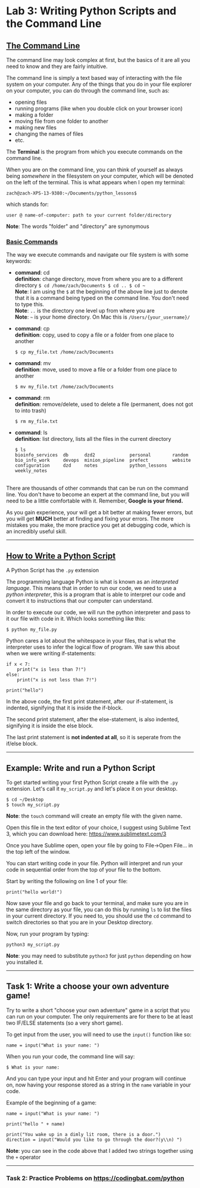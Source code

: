 # Lab 3: Writing Python Scripts and the Command Line

## <u> The Command Line </u>

The command line may look complex at first, but the basics of it are all you need to know and they are fairly intuitive.

The command line is simply a text based way of interacting with the file system on your computer. Any of the things that you do in your file explorer on your computer, you can do through the command line, such as:

- opening files
- running programs (like when you double click on your browser icon)
- making a folder
- moving file from one folder to another
- making new files
- changing the names of files
- etc.

The **Terminal** is the program from which you execute commands on the command line.

When you are on the command line, you can think of yourself as always being _somewhere_ in the filesystem on your computer, which will be denoted on the left of the terminal. This is what appears when I open my terminal:

```
zach@zach-XPS-13-9380:~/Documents/python_lessons$
```

which stands for:

```
user @ name-of-computer: path to your current folder/directory
```

**Note**: The words "folder" and "directory" are synonymous

### <u> Basic Commands </u>

The way we execute commands and navigate our file system is with some keywords:

- **command**: cd \
   **definition**: change directory, move from where you are to a different directory
  `$ cd /home/zach/Documents $ cd .. $ cd ~`
  \
  **Note**: I am using the `$` at the beginning of the above line just to denote that it is a command being typed on the command line. You don't need to type this. \
  **Note**: `..` is the directory one level up from where you are\
  **Note**: `~` is your home directory. On Mac this is `/Users/{your_username}/`

* **command**: cp \
   **definition**: copy, used to copy a file or a folder from one place to another

  ```
  $ cp my_file.txt /home/zach/Documents
  ```

* **command**: mv \
   **definition**: move, used to move a file or a folder from one place to another

  ```
  $ mv my_file.txt /home/zach/Documents
  ```

* **command**: rm \
   **definition**: remove/delete, used to delete a file (permanent, does not got to into trash)

  ```
  $ rm my_file.txt
  ```

* **command**: ls \
   **definition**: list directory, lists all the files in the current directory
  ```
  $ ls
  bioinfo_services  db      dzd2             personal        random
  bio_info_work     devops  minion_pipeline  prefect         website
  configuration     dzd     notes            python_lessons  weekly_notes
  ```

\
There are thousands of other commands that can be run on the command line. You don't have to become an expert at the command line, but you will need to be a little comfortable with it. Remember, **Google is your friend.**

As you gain experience, your will get a bit better at making fewer errors, but you will get **MUCH** better at finding and fixing your errors. The more mistakes you make, the more practice you get at debugging code, which is an incredibly useful skill.

---

## <u> How to Write a Python Script </u>

A Python Script has the `.py` extension

The programming language Python is what is known as an _interpreted language_. This means that in order to run our code, we need to use a _python interpreter_, this is a program that is able to interpret our code and convert it to instructions that our computer can understand.

In order to execute our code, we will run the python interpreter and pass to it our file with code in it. Which looks something like this:

```
$ python my_file.py
```

Python cares a lot about the whitespace in your files, that is what the interpreter uses to infer the logical flow of program. We saw this about when we were writing if-statements:

```
if x < 7:
    print("x is less than 7!")
else:
    print("x is not less than 7!")

print("hello")
```

In the above code, the first print statement, after our if-statement, is indented, signifying that it is inside the if-block.

The second print statement, after the else-statement, is also indented, signifying it is inside the else block.

The last print statement is **not indented at all**, so it is seperate from the if/else block.

---

## Example: Write and run a Python Script

To get started writing your first Python Script create a file with the `.py` extension. Let's call it `my_script.py` and let's place it on your desktop.

```
$ cd ~/Desktop
$ touch my_script.py
```

**Note**: the `touch` command will create an empty file with the given name.

Open this file in the text editor of your choice, I suggest using Sublime Text 3, which you can download here: https://www.sublimetext.com/3

Once you have Sublime open, open your file by going to File->Open File... in the top left of the window.

You can start writing code in your file. Python will interpret and run your code in sequential order from the top of your file to the bottom.

Start by writing the following on line 1 of your file:

```
print("hello world!")
```

Now save your file and go back to your terminal, and make sure you are in the same directory as your file, you can do this by running `ls` to list the files in your current directory. If you need to, you should use the `cd` command to switch directories so that you are in your Desktop directory.

Now, run your program by typing:

```
python3 my_script.py
```

**Note**: you may need to substitute `python3` for just `python` depending on how you installed it.

---

## Task 1: Write a choose your own adventure game!

Try to write a short "choose your own adventure" game in a script that you can run on your computer. The only requirements are for there to be at least two IF/ELSE statements (so a very short game).

To get input from the user, you will need to use the `input()` function like so:

```
name = input("What is your name: ")
```

When you run your code, the command line will say:

```
$ What is your name:
```

And you can type your input and hit Enter and your program will continue on, now having your response stored as a string in the `name` variable in your code.

Example of the beginning of a game:

```
name = input("What is your name: ")

print("hello " + name)

print("You wake up in a dimly lit room, there is a door.")
direction = input("Would you like to go through the door?(y\\n) ")
```

**Note**: you can see in the code above that I added two strings together using the `+` operator

---

### Task 2: Practice Problems on https://codingbat.com/python
